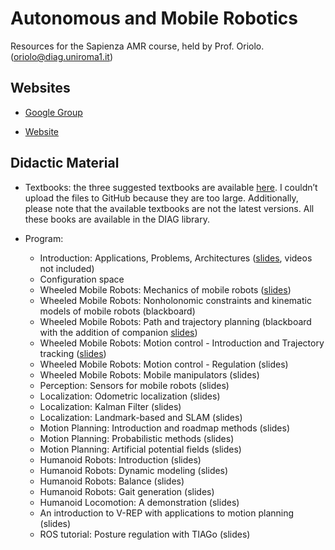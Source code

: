 # Autonomous and Mobile Robotics
Resources for the Sapienza AMR course, held by Prof. Oriolo. (oriolo@diag.uniroma1.it)

## Websites

- [Google Group](https://groups.google.com/g/AMR_GG)

- [Website](https://www.diag.uniroma1.it/oriolo/amr/)


## Didactic Material

- Textbooks: the three suggested textbooks are available [here](https://drive.google.com/drive/folders/1iVVsa5YCw1IODRD4ZuuUnNy4_YOhSOM-). I couldn’t upload the files to GitHub because they are too large. Additionally, please note that the available textbooks are not the latest versions. All these books are available in the DIAG library.

- Program:
	- Introduction: Applications, Problems, Architectures ([slides](https://www.diag.uniroma1.it/oriolo/amr/slides/Introduction_Slides.pdf), videos not included)
	- Configuration space 
 	- Wheeled Mobile Robots: Mechanics of mobile robots ([slides](https://www.diag.uniroma1.it/oriolo/amr/slides/WheeledMobileRobots1_Slides.pdf))
	- Wheeled Mobile Robots: Nonholonomic constraints and kinematic models of mobile robots (blackboard)
	- Wheeled Mobile Robots: Path and trajectory planning (blackboard with the addition of companion [slides](https://www.diag.uniroma1.it/oriolo/amr/slides/WheeledMobileRobots3_CompSlides.pdf))
	- Wheeled Mobile Robots: Motion control - Introduction and Trajectory tracking ([slides](https://www.diag.uniroma1.it/oriolo/amr/slides/WheeledMobileRobots4_Slides.pdf))
	- Wheeled Mobile Robots: Motion control - Regulation (slides)
	- Wheeled Mobile Robots: Mobile manipulators (slides)
	- Perception: Sensors for mobile robots (slides)
	- Localization: Odometric localization (slides)
	- Localization: Kalman Filter (slides)
	- Localization: Landmark-based and SLAM (slides)
	- Motion Planning: Introduction and roadmap methods (slides)
	- Motion Planning: Probabilistic methods (slides)
	- Motion Planning: Artificial potential fields (slides)
	- Humanoid Robots: Introduction (slides)
	- Humanoid Robots: Dynamic modeling (slides)
	- Humanoid Robots: Balance (slides)
	- Humanoid Robots: Gait generation (slides)
	- Humanoid Locomotion: A demonstration (slides)
	- An introduction to V-REP with applications to motion planning (slides)
	- ROS tutorial: Posture regulation with TIAGo (slides)
